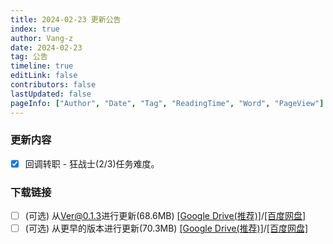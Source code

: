 ```yaml
---
title: 2024-02-23 更新公告
index: true
author: Vang-z
date: 2024-02-23
tag: 公告
timeline: true
editLink: false
contributors: false
lastUpdated: false
pageInfo: ["Author", "Date", "Tag", "ReadingTime", "Word", "PageView"]
---
```


### 更新内容
- [x] 回调<a>转职 - 狂战士(2/3)</a>任务难度。


### 下载链接
- [ ] <a>(可选)</a> 从<a>Ver@0.1.3</a>进行更新(68.6MB) <a>[[Google Drive(推荐)]](https://drive.google.com/file/d/19QYyCTrpm5d1o69Ebzv7G53tZZGOEBOo/view?usp=sharing)</a>/<a>[[百度网盘]](https://pan.baidu.com/s/13c5uO_XUhq6bSIoOpopwFg?pwd=7rjk)</a>
- [ ] <a>(可选)</a> 从<a>更早的版本</a>进行更新(70.3MB) <a>[[Google Drive(推荐)]](https://drive.google.com/file/d/14XQzCwSMpYA4IY-0EJOPPQwSn6jsCd1b/view?usp=sharing)</a>/<a>[[百度网盘]](https://pan.baidu.com/s/1IhKtpusg4byDpK4MA46RDg?pwd=sz2o)</a>
